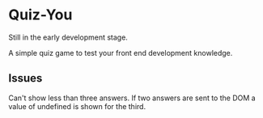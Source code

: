# Quiz-You

Still in the early development stage.

A simple quiz game to test your front end development knowledge. 

## Issues

Can't show less than three answers. If two answers are sent to the DOM a value of undefined is shown for the third.